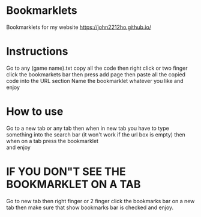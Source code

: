 # Bookmarklets
Bookmarklets for my website https://john2212ho.github.io/
# Instructions
Go to any (game name).txt
copy all the code then
right click or two finger click the bookmarkets bar then
press add page then
paste all the copied code into the URL section 
Name the bookmarklet whatever you like and enjoy
# How to use
Go to a new tab or any tab then
when in new tab you have to type something into the search bar (it won't work if the url box is empty) then
when on a tab press the bookmarklet  
and enjoy
# IF YOU DON"T SEE THE BOOKMARKLET ON A TAB
Go to new tab then
right finger or 2 finger click the bookmarks bar on a new tab then
make sure that show bookmarks bar is checked 
and enjoy.
